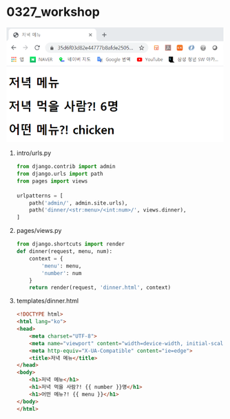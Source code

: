 # 0327_workshop

<img src="images/dinner.png" alt="dinner"/>

1. intro/urls.py

   ```python
   from django.contrib import admin
   from django.urls import path
   from pages import views
   
   urlpatterns = [
       path('admin/', admin.site.urls),
       path('dinner/<str:menu>/<int:num>/', views.dinner),
   ]
   ```

2. pages/views.py

   ```python
   from django.shortcuts import render
   def dinner(request, menu, num):
       context = {
           'menu': menu,
           'number': num
       }
       return render(request, 'dinner.html', context)
   ```

3. templates/dinner.html

   ```html
   <!DOCTYPE html>
   <html lang="ko">
   <head>
       <meta charset="UTF-8">
       <meta name="viewport" content="width=device-width, initial-scale=1.0">
       <meta http-equiv="X-UA-Compatible" content="ie=edge">
       <title>저녁 메뉴</title>
   </head>
   <body>
       <h1>저녁 메뉴</h1>
       <h1>저녁 먹을 사람?! {{ number }}명</h1>
       <h1>어떤 메뉴?! {{ menu }}</h1>
   </body>
   </html>
   ```

